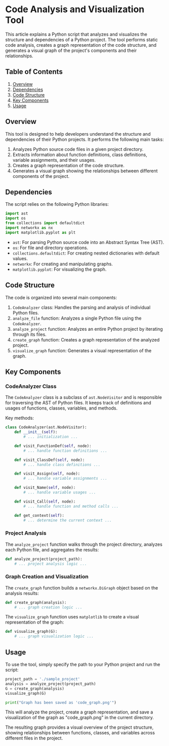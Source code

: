 # Code Analysis and Visualization Tool

This article explains a Python script that analyzes and visualizes the structure and dependencies of a Python project. The tool performs static code analysis, creates a graph representation of the code structure, and generates a visual graph of the project's components and their relationships.

## Table of Contents

1. [Overview](#overview)
2. [Dependencies](#dependencies)
3. [Code Structure](#code-structure)
4. [Key Components](#key-components)
5. [Usage](#usage)

## Overview

This tool is designed to help developers understand the structure and dependencies of their Python projects. It performs the following main tasks:

1. Analyzes Python source code files in a given project directory.
2. Extracts information about function definitions, class definitions, variable assignments, and their usages.
3. Creates a graph representation of the code structure.
4. Generates a visual graph showing the relationships between different components of the project.

## Dependencies

The script relies on the following Python libraries:

```python
import ast
import os
from collections import defaultdict
import networkx as nx
import matplotlib.pyplot as plt
```

- `ast`: For parsing Python source code into an Abstract Syntax Tree (AST).
- `os`: For file and directory operations.
- `collections.defaultdict`: For creating nested dictionaries with default values.
- `networkx`: For creating and manipulating graphs.
- `matplotlib.pyplot`: For visualizing the graph.

## Code Structure

The code is organized into several main components:

1. `CodeAnalyzer` class: Handles the parsing and analysis of individual Python files.
2. `analyze_file` function: Analyzes a single Python file using the `CodeAnalyzer`.
3. `analyze_project` function: Analyzes an entire Python project by iterating through its files.
4. `create_graph` function: Creates a graph representation of the analyzed project.
5. `visualize_graph` function: Generates a visual representation of the graph.

## Key Components

### CodeAnalyzer Class

The `CodeAnalyzer` class is a subclass of `ast.NodeVisitor` and is responsible for traversing the AST of Python files. It keeps track of definitions and usages of functions, classes, variables, and methods.

Key methods:

```python
class CodeAnalyzer(ast.NodeVisitor):
    def __init__(self):
        # ... initialization ...

    def visit_FunctionDef(self, node):
        # ... handle function definitions ...

    def visit_ClassDef(self, node):
        # ... handle class definitions ...

    def visit_Assign(self, node):
        # ... handle variable assignments ...

    def visit_Name(self, node):
        # ... handle variable usages ...

    def visit_Call(self, node):
        # ... handle function and method calls ...

    def get_context(self):
        # ... determine the current context ...
```

### Project Analysis

The `analyze_project` function walks through the project directory, analyzes each Python file, and aggregates the results:

```python
def analyze_project(project_path):
    # ... project analysis logic ...
```

### Graph Creation and Visualization

The `create_graph` function builds a `networkx.DiGraph` object based on the analysis results:

```python
def create_graph(analysis):
    # ... graph creation logic ...
```

The `visualize_graph` function uses `matplotlib` to create a visual representation of the graph:

```python
def visualize_graph(G):
    # ... graph visualization logic ...
```

## Usage

To use the tool, simply specify the path to your Python project and run the script:

```python
project_path = './sample_project'
analysis = analyze_project(project_path)
G = create_graph(analysis)
visualize_graph(G)

print("Graph has been saved as 'code_graph.png'")
```

This will analyze the project, create a graph representation, and save a visualization of the graph as "code_graph.png" in the current directory.

The resulting graph provides a visual overview of the project structure, showing relationships between functions, classes, and variables across different files in the project.